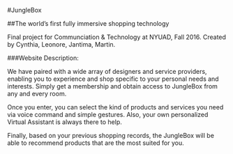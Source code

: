 #JungleBox

##The world’s first fully immersive shopping technology

Final project for Communciation & Technology at NYUAD, Fall 2016.
Created by Cynthia, Leonore, Jantima, Martin. 

###Website Description: 

We have paired with a wide array of designers and service providers, enabling you to experience and shop specific to your personal needs and interests. Simply get a membership and obtain access to JungleBox from any and every room. 

Once you enter, you can select the kind of products and services you need via voice command and simple gestures. Also, your own personalized Virtual Assistant is always there to help. 

Finally, based on your previous shopping records, the JungleBox will be able to recommend products that are the most suited for you.

